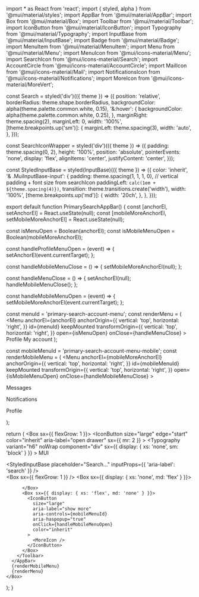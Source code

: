 import * as React from 'react';
import { styled, alpha } from '@mui/material/styles';
import AppBar from '@mui/material/AppBar';
import Box from '@mui/material/Box';
import Toolbar from '@mui/material/Toolbar';
import IconButton from '@mui/material/IconButton';
import Typography from '@mui/material/Typography';
import InputBase from '@mui/material/InputBase';
import Badge from '@mui/material/Badge';
import MenuItem from '@mui/material/MenuItem';
import Menu from '@mui/material/Menu';
import MenuIcon from '@mui/icons-material/Menu';
import SearchIcon from '@mui/icons-material/Search';
import AccountCircle from '@mui/icons-material/AccountCircle';
import MailIcon from '@mui/icons-material/Mail';
import NotificationsIcon from '@mui/icons-material/Notifications';
import MoreIcon from '@mui/icons-material/MoreVert';

const Search = styled('div')(({ theme }) => ({
  position: 'relative',
  borderRadius: theme.shape.borderRadius,
  backgroundColor: alpha(theme.palette.common.white, 0.15),
  '&:hover': {
    backgroundColor: alpha(theme.palette.common.white, 0.25),
  },
  marginRight: theme.spacing(2),
  marginLeft: 0,
  width: '100%',
  [theme.breakpoints.up('sm')]: {
    marginLeft: theme.spacing(3),
    width: 'auto',
  },
}));

const SearchIconWrapper = styled('div')(({ theme }) => ({
  padding: theme.spacing(0, 2),
  height: '100%',
  position: 'absolute',
  pointerEvents: 'none',
  display: 'flex',
  alignItems: 'center',
  justifyContent: 'center',
}));

const StyledInputBase = styled(InputBase)(({ theme }) => ({
  color: 'inherit',
  '& .MuiInputBase-input': {
    padding: theme.spacing(1, 1, 1, 0),
    // vertical padding + font size from searchIcon
    paddingLeft: `calc(1em + ${theme.spacing(4)})`,
    transition: theme.transitions.create('width'),
    width: '100%',
    [theme.breakpoints.up('md')]: {
      width: '20ch',
    },
  },
}));

export default function PrimarySearchAppBar() {
  const [anchorEl, setAnchorEl] = React.useState(null);
  const [mobileMoreAnchorEl, setMobileMoreAnchorEl] = React.useState(null);

  const isMenuOpen = Boolean(anchorEl);
  const isMobileMenuOpen = Boolean(mobileMoreAnchorEl);

  const handleProfileMenuOpen = (event) => {
    setAnchorEl(event.currentTarget);
  };

  const handleMobileMenuClose = () => {
    setMobileMoreAnchorEl(null);
  };

  const handleMenuClose = () => {
    setAnchorEl(null);
    handleMobileMenuClose();
  };

  const handleMobileMenuOpen = (event) => {
    setMobileMoreAnchorEl(event.currentTarget);
  };

  const menuId = 'primary-search-account-menu';
  const renderMenu = (
    <Menu
      anchorEl={anchorEl}
      anchorOrigin={{
        vertical: 'top',
        horizontal: 'right',
      }}
      id={menuId}
      keepMounted
      transformOrigin={{
        vertical: 'top',
        horizontal: 'right',
      }}
      open={isMenuOpen}
      onClose={handleMenuClose}
    >
      <MenuItem onClick={handleMenuClose}>Profile</MenuItem>
      <MenuItem onClick={handleMenuClose}>My account</MenuItem>
    </Menu>
  );

  const mobileMenuId = 'primary-search-account-menu-mobile';
  const renderMobileMenu = (
    <Menu
      anchorEl={mobileMoreAnchorEl}
      anchorOrigin={{
        vertical: 'top',
        horizontal: 'right',
      }}
      id={mobileMenuId}
      keepMounted
      transformOrigin={{
        vertical: 'top',
        horizontal: 'right',
      }}
      open={isMobileMenuOpen}
      onClose={handleMobileMenuClose}
    >
      <MenuItem>
        <IconButton size="large" aria-label="show 4 new mails" color="inherit">
          <Badge badgeContent={4} color="error">
            <MailIcon />
          </Badge>
        </IconButton>
        <p>Messages</p>
      </MenuItem>
      <MenuItem>
        <IconButton
          size="large"
          aria-label="show 17 new notifications"
          color="inherit"
        >
          <Badge badgeContent={17} color="error">
            <NotificationsIcon />
          </Badge>
        </IconButton>
        <p>Notifications</p>
      </MenuItem>
      <MenuItem onClick={handleProfileMenuOpen}>
        <IconButton
          size="large"
          aria-label="account of current user"
          aria-controls="primary-search-account-menu"
          aria-haspopup="true"
          color="inherit"
        >
          <AccountCircle />
        </IconButton>
        <p>Profile</p>
      </MenuItem>
    </Menu>
  );

  return (
    <Box sx={{ flexGrow: 1 }}>
      <AppBar position="static">
        <Toolbar>
          <IconButton
            size="large"
            edge="start"
            color="inherit"
            aria-label="open drawer"
            sx={{ mr: 2 }}
          >
            <MenuIcon />
          </IconButton>
          <Typography
            variant="h6"
            noWrap
            component="div"
            sx={{ display: { xs: 'none', sm: 'block' } }}
          >
            MUI
          </Typography>
          <Search>
            <SearchIconWrapper>
              <SearchIcon />
            </SearchIconWrapper>
            <StyledInputBase
              placeholder="Search…"
              inputProps={{ 'aria-label': 'search' }}
            />
          </Search>
          <Box sx={{ flexGrow: 1 }} />
          <Box sx={{ display: { xs: 'none', md: 'flex' } }}>
            <IconButton size="large" aria-label="show 4 new mails" color="inherit">
              <Badge badgeContent={4} color="error">
                <MailIcon /> <IconButton
              size="large"
              edge="end"
              aria-label="account of current user"
              aria-controls={menuId}
              aria-haspopup="true"
              onClick={handleProfileMenuOpen}
              color="inherit"
            >
              <AccountCircle />
            </IconButton>
              </Badge>
            </IconButton>
            <IconButton
              size="large"
              aria-label="show 17 new notifications"
              color="inherit"
            >
              <Badge badgeContent={17} color="error">
                <NotificationsIcon />
              </Badge>
            </IconButton>
           
          </Box>
          <Box sx={{ display: { xs: 'flex', md: 'none' } }}>
            <IconButton
              size="large"
              aria-label="show more"
              aria-controls={mobileMenuId}
              aria-haspopup="true"
              onClick={handleMobileMenuOpen}
              color="inherit"
            >
              <MoreIcon />
            </IconButton>
          </Box>
        </Toolbar>
      </AppBar>
      {renderMobileMenu}
      {renderMenu}
    </Box>
  );
}